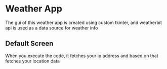 # Weather App
The gui of this weather app is created using custom tkinter, and weatherbit api is used as a data source for weather info

## Default Screen
When you execute the code, it fetches your ip address and based on that fetches your location data

